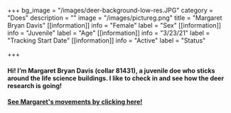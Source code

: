 +++
bg_image = "/images/deer-background-low-res.JPG"
category = "Does"
description = ""
image = "/images/pictureg.png"
title = "Margaret Bryan Davis"
[[information]]
info = "Female"
label = "Sex"
[[information]]
info = "Juvenile"
label = "Age"
[[information]]
info = "3/23/21"
label = "Tracking Start Date"
[[information]]
info = "Active"
label = "Status"

+++
#### Hi! I’m Margaret Bryan Davis (collar 81431), a juvenile doe who sticks around the life science buildings. I like to check in and see how the deer research is going!

#### [See Margaret's movements by clicking here!](https://deer.siu.edu/maps/ID_81431.gif)